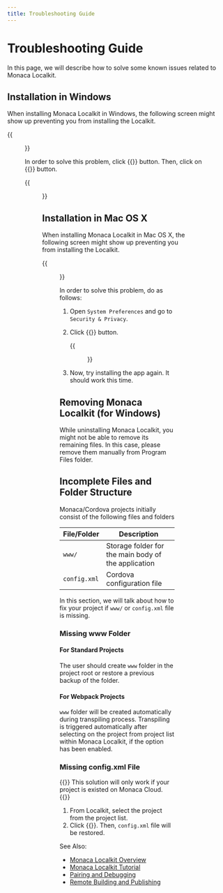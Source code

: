 ```yaml
---
title: Troubleshooting Guide
---
```



# Troubleshooting Guide

In this page, we will describe how to solve some known issues related to
Monaca Localkit.

## Installation in Windows

When installing Monaca Localkit in Windows, the following screen might
show up preventing you from installing the Localkit.

{{<figure src="/images/monaca_localkit/manual/troubleshooting/1.png">}}

In order to solve this problem, click {{<guilabel name="More Info">}} button. Then, click on {{<guilabel name="Run Anyway">}} button.

{{<figure src="/images/monaca_localkit/manual/troubleshooting/2.png">}}

## Installation in Mac OS X

When installing Monaca Localkit in Mac OS X, the following screen might
show up preventing you from installing the Localkit.

{{<figure src="/images/monaca_localkit/manual/troubleshooting/3.png">}}

In order to solve this problem, do as follows:

1.  Open `System Preferences` and go to `Security & Privacy`.
2.  Click {{<guilabel name="Open Anyway">}} button.

    {{<figure src="/images/monaca_localkit/manual/troubleshooting/4.png">}}

3.  Now, try installing the app again. It should work this time.

## Removing Monaca Localkit (for Windows)

While uninstalling Monaca Localkit, you might not be able to remove its
remaining files. In this case, please remove them manually from Program
Files folder.

## Incomplete Files and Folder Structure

Monaca/Cordova projects initially consist of the following files and
folders

| File/Folder | Description |
|-------------|-------------|
| `www/` |	Storage folder for the main body of the application |
| `config.xml` |	Cordova configuration file |


In this section, we will talk about how to fix your project if `www/` or
`config.xml` file is missing.

### Missing www Folder

#### For Standard Projects

The user should create `www` folder in the project root or restore a
previous backup of the folder.

#### For Webpack Projects

`www` folder will be created automatically during transpiling process.
Transpiling is triggered automatically after selecting on the project
from project list within Monaca Localkit, if the option has been
enabled.

### Missing config.xml File

{{<note>}}
    This solution will only work if your project is existed on Monaca Cloud.
{{</note>}}

1.  From Localkit, select the project from the project list.
2.  Click {{<guilabel name="Download">}}. Then, `config.xml` file will be restored.


See Also:

- [Monaca Localkit Overview](../overview)
- [Monaca Localkit Tutorial](../../tutorial)
- [Pairing and Debugging](../pairing_debugging)
- [Remote Building and Publishing](../build_publish)